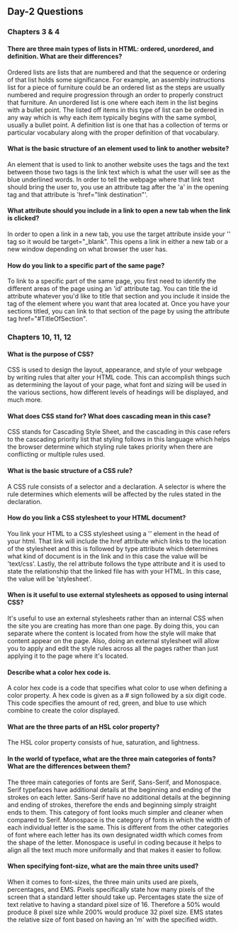 ## Day-2 Questions

### Chapters 3 & 4

#### There are three main types of lists in HTML: ordered, unordered, and definition. What are their differences?

Ordered lists are lists that are numbered and that the sequence or ordering of that list holds some significance.  For example, an assembly instructions list for a piece of furniture could be an ordered list as the steps are usually numbered and require progression through an order to properly construct that furniture.  An unordered list is one where each item in the list begins with a bullet point.  The listed off items in this type of list can be ordered in any way which is why each item typically begins with the same symbol, usually a bullet point.  A definition list is one that has a collection of terms or particular vocabulary along with the proper definition of that vocabulary.

#### What is the basic structure of an element used to link to another website?

An element that is used to link to another website uses the tags <a></a> and the text between those two tags is the link text which is what the user will see as the blue underlined words.  In order to tell the webpage where that link text should bring the user to, you use an attribute tag after the 'a' in the opening tag and that attribute is 'href="link destination"'.

#### What attribute should you include in a link to open a new tab when the link is clicked?

In order to open a link in a new tab, you use the target attribute inside your '<a>' tag so it would be target="\_blank".  This opens a link in either a new tab or a new window depending on what browser the user has.

#### How do you link to a specific part of the same page?

To link to a specific part of the same page, you first need to identify the different areas of the page using an 'id' attribute tag.  You can title the id attribute whatever you'd like to title that section and you include it inside the tag of the element where you want that area located at.  Once you have your sections titled, you can link to that section of the page by using the attribute tag href="#TitleOfSection".

### Chapters 10, 11, 12

#### What is the purpose of CSS?

CSS is used to design the layout, appearance, and style of your webpage by writing rules that alter your HTML code.  This can accomplish things such as determining the layout of your page, what font and sizing will be used in the various sections, how different levels of headings will be displayed, and much more.

#### What does CSS stand for? What does cascading mean in this case?

CSS stands for Cascading Style Sheet, and the cascading in this case refers to the cascading priority list that styling follows in this language which helps the browser determine which styling rule takes priority when there are conflicting or multiple rules used.

#### What is the basic structure of a CSS rule?

A CSS rule consists of a selector and a declaration.  A selector is where the rule determines which elements will be affected by the rules stated in the declaration.

#### How do you link a CSS stylesheet to your HTML document?

You link your HTML to a CSS stylesheet using a '<link>' element in the head of your html.  That link will include the href attribute which links to the location of the stylesheet and this is followed by type attribute which determines what kind of document is in the link and in this case the value will be 'text/css'.  Lastly, the rel attribute follows the type attribute and it is used to state the relationship that the linked file has with your HTML.  In this case, the value will be 'stylesheet'.

#### When is it useful to use external stylesheets as opposed to using internal CSS?

It's useful to use an external stylesheets rather than an internal CSS when the site you are creating has more than one page.  By doing this, you can separate where the content is located from how the style will make that content appear on the page.  Also, doing an external stylesheet will allow you to apply and edit the style rules across all the pages rather than just applying it to the page where it's located.

#### Describe what a color hex code is.

A color hex code is a code that specifies what color to use when defining a color property.  A hex code is given as a # sign followed by a six digit code.  This code specifies the amount of red, green, and blue to use which combine to create the color displayed.

#### What are the three parts of an HSL color property?

The HSL color property consists of hue, saturation, and lightness.  

#### In the world of typeface, what are the three main categories of fonts? What are the differences between them?

The three main categories of fonts are Serif, Sans-Serif, and Monospace.  Serif typefaces have additional details at the beginning and ending of the strokes on each letter.  Sans-Serif have no additional details at the beginning and ending of strokes, therefore the ends and beginning simply straight ends to them.  This category of font looks much simpler and cleaner when compared to Serif.  Monospace is the category of fonts in which the width of each individual letter is the same.  This is different from the other categories of font where each letter has its own designated width which comes from the shape of the letter.  Monospace is useful in coding because it helps to align all the text much more uniformally and that makes it easier to follow.  

#### When specifying font-size, what are the main three units used?

When it comes to font-sizes, the three main units used are pixels, percentages, and EMS.  Pixels specifically state how many pixels of the screen that a standard letter should take up.  Percentages state the size of text relative to having a standard pixel size of 16.  Therefore a 50% would produce 8 pixel size while 200% would produce 32 pixel size. EMS states the relative size of font based on having an 'm' with the specified width.
